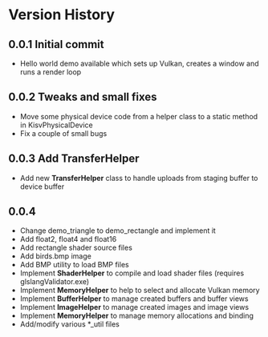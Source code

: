 # Version History

## 0.0.1 Initial commit

- Hello world demo available which sets up Vulkan, creates a window and runs a render loop

## 0.0.2 Tweaks and small fixes

- Move some physical device code from a helper class to a static method in KisvPhysicalDevice
- Fix a couple of small bugs

## 0.0.3 Add TransferHelper

- Add new **TransferHelper** class to handle uploads from staging buffer to device buffer

## 0.0.4

- Change demo_triangle to demo_rectangle and implement it
- Add float2, float4 and float16
- Add rectangle shader source files
- Add birds.bmp image
- Add BMP utility to load BMP files
- Implement **ShaderHelper** to compile and load shader files (requires glslangValidator.exe)
- Implement **MemoryHelper** to help to select and allocate Vulkan memory
- Implement **BufferHelper** to manage created buffers and buffer views
- Implement **ImageHelper** to manage created images and image views
- Implement **MemoryHelper** to manage memory allocations and binding
- Add/modify various *_util files